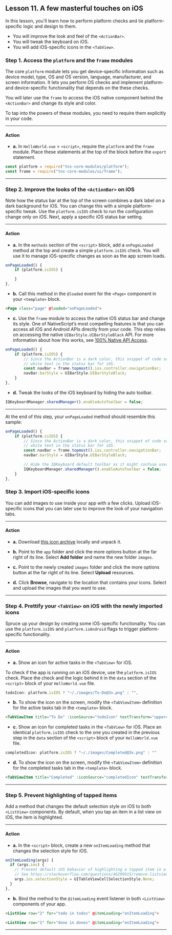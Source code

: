 ## Lesson 11. A few masterful touches on iOS

In this lesson, you'll learn how to perform platform checks and tie platform-specific logic and design to them.

* You will improve the look and feel of the `<ActionBar>`.
* You will tweak the keyboard on iOS.
* You will add iOS-specific icons in the `<TabView>`.

### Step 1. Access the `platform` and the `frame` modules

The core `platform` module lets you get device-specific information such as device model, type, OS and OS version, language, manufacturer, and screen information. It lets you perform OS checks and implement platform- and device-specific functionality that depends on the these checks.

You will later use the `frame` to access the iOS native component behind the `<ActionBar>` and change its style and color.

To tap into the powers of these modules, you need to require them explicitly in your code.

<hr data-action="start" />

#### Action

* **a.** In `HelloWorld.vue` > `<script>`, require the `platform` and the `frame` module. Place these statements at the top of the block before the `export` statement.

```JavaScript
const platform = require("tns-core-modules/platform");
const frame = require("tns-core-modules/ui/frame");
```

<hr data-action="end" />

### Step 2. Improve the looks of the `<ActionBar>` on iOS

Note how the status bar at the top of the screen combines a dark label on a dark background for iOS. You can change this with a simple platform-specific tweak. Use the `platform.isIOS` check to run the configuration change only on iOS. Next, apply a specific iOS status bar setting.

<hr data-action="start" />

#### Action

* **a.** In the `methods` section of the `<script>` block, add a `onPageLoaded` method at the top and create a simple `platform.isIOS` check. You will use it to manage iOS-specific changes as soon as the app screen loads.

```JavaScript
onPageLoaded() {
    if (platform.isIOS) { 

    }
},
```

* **b.** Call this method in the `@loaded` event for the `<Page>` component in your `<template>` block.

```HTML
<Page class="page" @loaded="onPageLoaded">
```

* **c.** Use the `frame` module to access the native iOS status bar and change its style. One of NativeScript’s most compelling features is that you can access all iOS and Android APIs directly from your code. This step relies on accessing the native `UIBarStyle.UIBarStyleBlack` API. For more information about how this works, see [100% Native API Access](https://www.nativescript.org/native-api-access).


```JavaScript
onPageLoaded() {
    if (platform.isIOS) {
        // Since the ActionBar is a dark color, this snippet of code switches the app to use
        // white text in the status bar for iOS.
        const navBar = frame.topmost().ios.controller.navigationBar;
        navBar.barStyle = UIBarStyle.UIBarStyleBlack;
    }
},
```

* **d.** Tweak the looks of the iOS keyboard by hiding the auto toolbar.

```JavaScript
IQKeyboardManager.sharedManager().enableAutoToolbar = false;
```

<hr data-action="end" />

At the end of this step, your `onPageLoaded` method should resemble this sample:

```JavaScript
onPageLoaded() {
    if (platform.isIOS) {
        // Since the ActionBar is a dark color, this snippet of code switches the app to use
        // white text in the status bar for iOS.
        const navBar = frame.topmost().ios.controller.navigationBar;
        navBar.barStyle = UIBarStyle.UIBarStyleBlack;

        // Hide the IQKeyboard default toolbar as it might confuse users in this simple example.
        IQKeyboardManager.sharedManager().enableAutoToolbar = false;
    }
},
```

### Step 3. Import iOS-specific icons

You can add images to use inside your app with a few clicks. Upload iOS-specific icons that you can later use to improve the look of your navigation tabs.

<hr data-action="start" />

#### Action

* **a.** Download [this icon archive](https://github.com/NativeScript/playground-tutorials/blob/master/getting-started-vue/images/icons.zip?raw=true) locally and unpack it.

* **b.** Point to the `app` folder and click the more options button at the far right of its line. Select **Add folder** and name the new folder `images`.

* **c.** Point to the newly created `images` folder and click the more options button at the far right of its line. Select **Upload** resources.

* **d.** Click **Browse**, navigate to the location that contains your icons. Select and upload the images that you want to use.

<hr data-action="end" />

### Step 4. Prettify your `<TabView>` on iOS with the newly imported icons

Spruce up your design by creating some iOS-specific functionality. You can use the `platform.isIOS` and `platform.isAndroid` flags to trigger platform-specific functionality.

<hr data-action="start" />

#### Action

* **a.** Show an icon for active tasks in the `<TabView>` for iOS. 

To check if the app is running on an iOS device, use the `platform.isIOS` check. Place the check and the logic behind it in the `data` section of the `<script>` block of your `HelloWorld.vue` file.

```JavaScript
todoIcon: platform.isIOS ? "~/./images/To-Do@3x.png" : "",
```

* **b.** To show the icon on the screen, modify the `<TabViewItem>` definition for the active tasks tab in the `<template>` block.

```HTML
<TabViewItem title="To Do" :iconSource="todoIcon" textTransform="uppercase">
```

* **c.** Show an icon for completed tasks in the `<TabView>` for iOS. Place an identical `platform.isIOS` check to the one you created in the previous step in the `data` section of the `<script>` block of your `HelloWorld.vue` file.

```JavaScript
completedIcon: platform.isIOS ? "~/./images/Completed@3x.png" : ""
```

* **d.** To show the icon on the screen, modify the `<TabViewItem>` definition for the completed tasks tab in the `<template>` block.

```HTML
<TabViewItem title="Completed" :iconSource="completedIcon" textTransform="uppercase">
```

<hr data-action="end" />

### Step 5. Prevent highlighting of tapped items

Add a method that changes the default selection style on iOS to both `<ListView>` components. By default, when you tap an item in a list view on iOS, the item is highlighted.

<hr data-action="start" />

#### Action

* **a.** In the `<script>` block, create a new `onItemLoading` method that changes the selection style for iOS.

```JavaScript
onItemLoading(args) {
  if (args.ios) {
    // Prevent default iOS behavior of highlighting a tapped item in a UITableView
    // See https://stackoverflow.com/questions/46299915/remove-listview-item-highlight-on-tap-nativescript-angular-ios
    args.ios.selectionStyle = UITableViewCellSelectionStyle.None;
  }
},
```

* **b.** Bind the method to the `@itemLoading` event listener in both `<ListView>` components of your app.

```HTML
<ListView row="2" for="todo in todos" @itemLoading="onItemLoading">
```

```HTML
<ListView row="1" for="done in dones" @itemLoading="onItemLoading">
```
<hr data-action="end" />